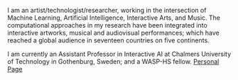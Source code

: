 I am an artist/technologist/researcher, working in the intersection of Machine Learning, Artificial Intelligence, Interactive Arts, and Music. The computational approaches in my research have been integrated into interactive artworks, musical and audiovisual performances; which have reached a global audience in seventeen countries on five continents.

I am currently an Assistant Professor in Interactive AI at Chalmers University of Technology in Gothenburg, Sweden; and a WASP-HS fellow.
[Personal Page](https://www.kivanctatar.com/)